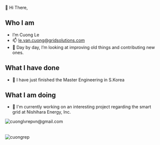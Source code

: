👋 Hi There,

## Who I am
- I’m Cuong Le
- 📫 le.van.cuong@gridsolutions.com
- 👀 Day by day, I’m looking at improving old things and contributing new ones.

## What I have done
- 🌱 I have just finished the Master Engineering in S.Korea
## What I am doing
- 🔭 I'm currently working on an interesting project regarding the smart grid at Nishihara Energy, Inc.

<!-- - 💞️ I’m looking to collaborate on ... -->
<!---
cuongrep/cuongrep is a ✨ special ✨ repository because its `README.md` (this file) appears on your GitHub profile.
You can click the Preview link to take a look at your changes.
--->
<div><img align="center" src="https://github-readme-stats.vercel.app/api/top-langs/?username=kanelv&layout=compact" alt="cuonglvrepvn@gmail.com" /></div>
<br />
<br />
<div><img align="center" src="https://github-readme-stats.vercel.app/api?username=cuongrep&show_icons=true&&count_private=true" alt="cuongrep" /></div>
